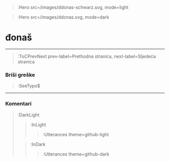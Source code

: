 > :Hero src=/images/ddonas-schwarz.svg,
>       mode=light

> :Hero src=/images/ddonas.svg,
>       mode=dark

# đonaš

****


> :ToCPrevNext prev-label=Prethodna stranica, next-label=Sljedeća stranica

### Briši greške

> :SeeTypo$

****

### Komentari

> :DarkLight
> > :InLight
> >
> > > :Utterances theme=github-light
>
> > :InDark
> >
> > > :Utterances theme=github-dark
